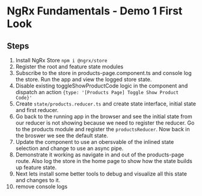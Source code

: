 # NgRx Fundamentals - Demo 1 First Look

## Steps

1. Install NgRx Store `npm i @ngrx/store`
2. Register the root and feature state modules
3. Subscribe to the store in products-page.component.ts and console log the store. Run the app and view the logged store state.
4. Disable existing toggleShowProductCode logic in the component and dispatch an action `{type: '[Products Page] Toggle Show Product Code}'`
5. Create `state/products.reducer.ts` and create state interface, initial state and first reducer.
6. Go back to the running app in the browser and see the initial state from our reducer is not showing because we need to register the reducer. Go to the products module and register the `productsReducer`. Now back in the broswer we see the default state.
7. Update the component to use an obersvable of the inlined state selection and change to use an async pipe.
8. Demonstrate it working as navigate in and out of the products-page route. Also log the store in the home page to show how the state builds up feature state.
9. Next lets install some better tools to debug and visualize all this state and changes to it.
10. remove console logs
